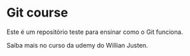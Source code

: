 # Git course

Este é um repositório teste para ensinar como o Git funciona.

Saiba mais no curso da udemy do Willian Justen.